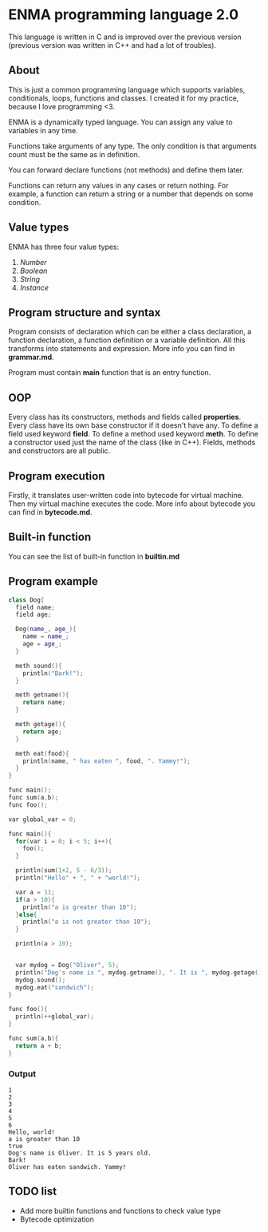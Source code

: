 # ENMA programming language 2.0
This language is written in C and is improved over the previous version (previous version was written in C++ and had a lot of troubles).

## About
This is just a common programming language which supports variables, conditionals, loops, functions and classes. I created it for my practice, because I love programming <3. 

ENMA is a dynamically typed language. You can assign any value to variables in any time.

Functions take arguments of any type. The only condition is that arguments count must be the same as in definition.

You can forward declare functions (not methods) and define them later.

Functions can return any values in any cases or return nothing. For example, a function can return a string or a number that depends on some condition.

## Value types
ENMA has three four value types:
 1. *Number*
 2. *Boolean*
 3. *String*
 4. *Instance*

## Program structure and syntax
Program consists of declaration which can be either a class declaration, a function declaration, a function definition or a variable definition. All this transforms into statements and expression. More info you can find in **grammar.md**. 

Program must contain **main** function that is an entry function.

## OOP
Every class has its constructors, methods and fields called **properties**. Every class have its own base constructor if it doesn't have any. To define a field used keyword **field**. To define a method used keyword **meth**. To define a constructor used just the name of the class (like in C++). Fields, methods and constructors are all public.

## Program execution
Firstly, it translates user-written code into bytecode for virtual machine. Then my virtual machine executes the code. More info about bytecode you can find in **bytecode.md**.

## Built-in function
You can see the list of built-in function in **builtin.md**

## Program example
```c++
class Dog{
  field name;
  field age;

  Dog(name_, age_){
    name = name_;
    age = age_;
  }

  meth sound(){
    println("Bark!");
  }

  meth getname(){
    return name;
  }

  meth getage(){
    return age;
  }

  meth eat(food){
    println(name, " has eaten ", food, ". Yammy!");
  }
}

func main();
func sum(a,b);
func foo();

var global_var = 0;

func main(){
  for(var i = 0; i < 5; i++){
    foo();
  }

  println(sum(1+2, 5 - 6/3));
  println("Hello" + ", " + "world!");

  var a = 11;
  if(a > 10){
    println("a is greater than 10");
  }else{
    println("a is not greater than 10");
  }

  println(a > 10);


  var mydog = Dog("Oliver", 5);
  println("Dog's name is ", mydog.getname(), ". It is ", mydog.getage(), " years old.");
  mydog.sound();
  mydog.eat("sandwich");
}

func foo(){
  println(++global_var);
}

func sum(a,b){
  return a + b;
}
```
### Output
```
1
2
3
4
5
6
Hello, world!
a is greater than 10
true
Dog's name is Oliver. It is 5 years old.
Bark!
Oliver has eaten sandwich. Yammy!
```

## TODO list
- Add more builtin functions and functions to check value type
- Bytecode optimization